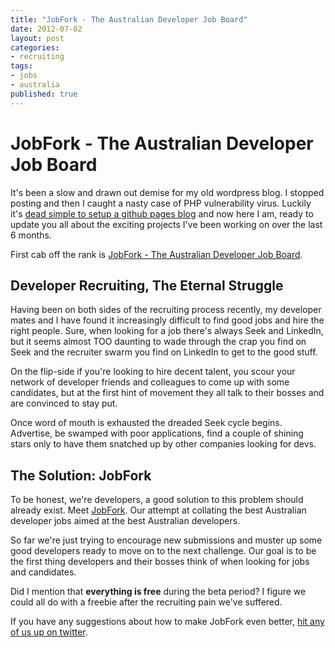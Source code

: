 ```yaml
---
title: "JobFork - The Australian Developer Job Board"
date: 2012-07-02
layout: post
categories:
- recruiting
tags:
- jobs
- australia
published: true
---
```

# JobFork - The Australian Developer Job Board

It's been a slow and drawn out demise for my old wordpress blog. I stopped posting and then I caught a nasty case of PHP vulnerability virus. Luckily it's [dead simple to setup a github pages blog](http://lukencode.com/2012/02/13/using-pretzel-jekyll-to-your-blog-on-github/) and now here I am, ready to update you all about the exciting projects I've been working on over the last 6 months.

First cab off the rank is [JobFork - The Australian Developer Job Board](http://jobfork.com.au).

## Developer Recruiting, The Eternal Struggle ##
Having been on both sides of the recruiting process recently, my developer mates and I have found it increasingly difficult to find good jobs and hire the right people. Sure, when looking for a job there's always Seek and LinkedIn, but it seems almost TOO daunting to wade through the crap you find on Seek and the recruiter swarm you find on LinkedIn to get to the good stuff.

On the flip-side if you're looking to hire decent talent, you scour your network of developer friends and colleagues to come up with some candidates, but at the first hint of movement they all talk to their bosses and are convinced to stay put. 

Once word of mouth is exhausted the dreaded Seek cycle begins. Advertise, be swamped with poor applications, find a couple of shining stars only to have them snatched up by other companies looking for devs.

## The Solution: JobFork ##
To be honest, we're developers, a good solution to this problem should already exist. Meet [JobFork](http://jobfork.com.au). Our attempt at collating the best Australian developer jobs aimed at the best Australian developers.

So far we're just trying to encourage new submissions and muster up some good developers ready to move on to the next challenge. Our goal is to be the first thing developers and their bosses think of when looking for jobs and candidates.

Did I mention that **everything is free** during the beta period? I figure we could all do with a freebie after the recruiting pain we've suffered.

If you have any suggestions about how to make JobFork even better, [hit any of us up on twitter](http://jobfork.com.au/about).